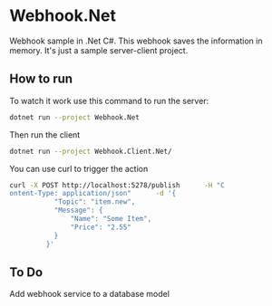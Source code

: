 # Webhook.Net

Webhook sample in .Net C#. This webhook saves the information in memory. It's just a sample server-client project.

## How to run
To watch it work use this command to run the server: 
```bash
dotnet run --project Webhook.Net
```

Then run the client
```bash
dotnet run --project Webhook.Client.Net/
```

You can use curl to trigger the action
```bash
curl -X POST http://localhost:5278/publish      -H "C
ontent-Type: application/json"      -d '{
           "Topic": "item.new",
           "Message": {
               "Name": "Some Item",
               "Price": "2.55"
           }
         }'
```

## To Do 
Add webhook service to a database model